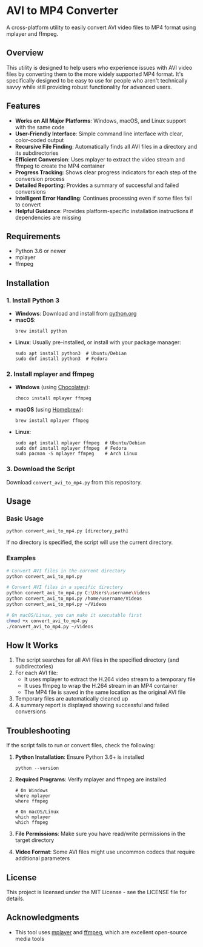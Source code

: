 # AVI to MP4 Converter

A cross-platform utility to easily convert AVI video files to MP4 format using mplayer and ffmpeg.

## Overview

This utility is designed to help users who experience issues with AVI video files by converting them to the more widely supported MP4 format. It's specifically designed to be easy to use for people who aren't technically savvy while still providing robust functionality for advanced users.

## Features

- **Works on All Major Platforms**: Windows, macOS, and Linux support with the same code
- **User-Friendly Interface**: Simple command line interface with clear, color-coded output
- **Recursive File Finding**: Automatically finds all AVI files in a directory and its subdirectories
- **Efficient Conversion**: Uses mplayer to extract the video stream and ffmpeg to create the MP4 container
- **Progress Tracking**: Shows clear progress indicators for each step of the conversion process
- **Detailed Reporting**: Provides a summary of successful and failed conversions
- **Intelligent Error Handling**: Continues processing even if some files fail to convert
- **Helpful Guidance**: Provides platform-specific installation instructions if dependencies are missing

## Requirements

- Python 3.6 or newer
- mplayer
- ffmpeg

## Installation

### 1. Install Python 3

- **Windows**: Download and install from [python.org](https://www.python.org/downloads/windows/)
- **macOS**: 
  ```
  brew install python
  ```
- **Linux**: Usually pre-installed, or install with your package manager:
  ```
  sudo apt install python3  # Ubuntu/Debian
  sudo dnf install python3  # Fedora
  ```

### 2. Install mplayer and ffmpeg

- **Windows** (using [Chocolatey](https://chocolatey.org/)):
  ```
  choco install mplayer ffmpeg
  ```

- **macOS** (using [Homebrew](https://brew.sh/)):
  ```
  brew install mplayer ffmpeg
  ```

- **Linux**:
  ```
  sudo apt install mplayer ffmpeg  # Ubuntu/Debian
  sudo dnf install mplayer ffmpeg  # Fedora
  sudo pacman -S mplayer ffmpeg    # Arch Linux
  ```

### 3. Download the Script

Download `convert_avi_to_mp4.py` from this repository.

## Usage

### Basic Usage

```
python convert_avi_to_mp4.py [directory_path]
```

If no directory is specified, the script will use the current directory.

### Examples

```bash
# Convert AVI files in the current directory
python convert_avi_to_mp4.py

# Convert AVI files in a specific directory
python convert_avi_to_mp4.py C:\Users\username\Videos
python convert_avi_to_mp4.py /home/username/Videos
python convert_avi_to_mp4.py ~/Videos

# On macOS/Linux, you can make it executable first
chmod +x convert_avi_to_mp4.py
./convert_avi_to_mp4.py ~/Videos
```

## How It Works

1. The script searches for all AVI files in the specified directory (and subdirectories)
2. For each AVI file:
   - It uses mplayer to extract the H.264 video stream to a temporary file
   - It uses ffmpeg to wrap the H.264 stream in an MP4 container
   - The MP4 file is saved in the same location as the original AVI file
3. Temporary files are automatically cleaned up
4. A summary report is displayed showing successful and failed conversions

## Troubleshooting

If the script fails to run or convert files, check the following:

1. **Python Installation**: Ensure Python 3.6+ is installed
   ```
   python --version
   ```

2. **Required Programs**: Verify mplayer and ffmpeg are installed
   ```
   # On Windows
   where mplayer
   where ffmpeg
   
   # On macOS/Linux
   which mplayer
   which ffmpeg
   ```

3. **File Permissions**: Make sure you have read/write permissions in the target directory

4. **Video Format**: Some AVI files might use uncommon codecs that require additional parameters

## License

This project is licensed under the MIT License - see the LICENSE file for details.

## Acknowledgments

- This tool uses [mplayer](http://www.mplayerhq.hu/) and [ffmpeg](https://ffmpeg.org/), which are excellent open-source media tools
